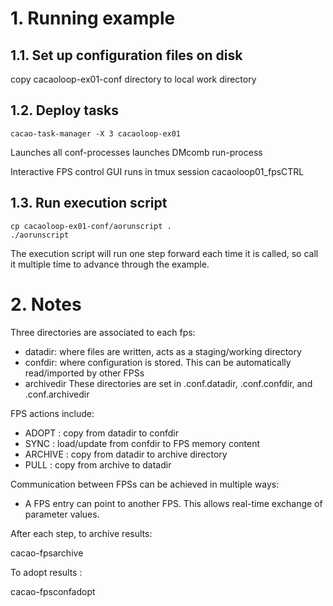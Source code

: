 # 1. Running example


## 1.1. Set up configuration files on disk

copy cacaoloop-ex01-conf directory to local work directory


## 1.2. Deploy tasks


	cacao-task-manager -X 3 cacaoloop-ex01


Launches all conf-processes
launches DMcomb run-process

Interactive FPS control GUI runs in tmux session cacaoloop01_fpsCTRL



## 1.3. Run execution script


    cp cacaoloop-ex01-conf/aorunscript .
	./aorunscript

The execution script will run one step forward each time it is called, so call it multiple time to advance through the example.



# 2. Notes


Three directories are associated to each fps:

- datadir: where files are written, acts as a staging/working directory
- confdir: where configuration is stored. This can be automatically read/imported by other FPSs
- archivedir
These directories are set in <FPSname>.conf.datadir, <FPSname>.conf.confdir, and <FPSname>.conf.archivedir


FPS actions include:

- ADOPT   : copy from datadir to confdir
- SYNC    : load/update from confdir to FPS memory content
- ARCHIVE : copy from datadir to archive directory
- PULL    : copy from archive to datadir


Communication between FPSs can be achieved in multiple ways:

- A FPS entry can point to another FPS. This allows real-time exchange of parameter values.



After each step, to archive results:

cacao-fpsarchive

To adopt results :

cacao-fpsconfadopt

